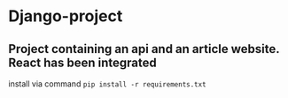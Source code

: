 # Django-project
## Project containing an api and an article website. React has been integrated
install via command <code>pip install -r requirements.txt</code>


